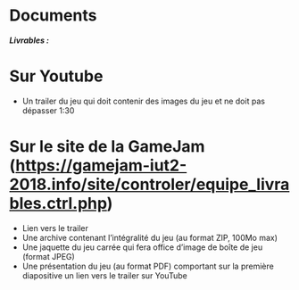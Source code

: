 # Documents

***Livrables :***

Sur Youtube
==
 - Un trailer du jeu qui doit contenir des images du jeu et ne doit pas dépasser 1:30
 
Sur le site de la GameJam (https://gamejam-iut2-2018.info/site/controler/equipe_livrables.ctrl.php)
==
 - Lien vers le trailer
 - Une archive contenant l’intégralité du jeu (au format ZIP, 100Mo max)
 - Une jaquette du jeu carrée qui fera office d’image de boîte de jeu (format JPEG)
 - Une présentation du jeu (au format PDF) comportant sur la première diapositive un lien vers le trailer sur YouTube
